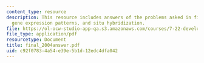 ```yaml
---
content_type: resource
description: This resource includes answers of the problems asked in final exam on
  gene expression patterns, and situ hybridization.
file: https://ol-ocw-studio-app-qa.s3.amazonaws.com/courses/7-22-developmental-biology-fall-2005/c92f07834a54e39e5b1d12edc4dfa042_final_2004answer.pdf
file_type: application/pdf
resourcetype: Document
title: final_2004answer.pdf
uid: c92f0783-4a54-e39e-5b1d-12edc4dfa042
---
```


